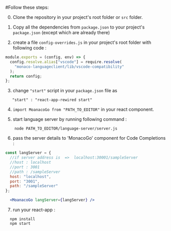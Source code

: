 #Follow these steps:

0. Clone the repository in your project's root folder or `src` folder.

1. Copy all the dependencies from `package.json` to your project's `package.json` (except which are already there)

2. create a file `config-overrides.js` in your project's root folder with following code :

```javascript
module.exports = (config, env) => {
  config.resolve.alias["vscode"] = require.resolve(
    "monaco-languageclient/lib/vscode-compatibility"
  );
  return config;
};
```

3. change `"start"` script in your `package.json` file as
```
   "start" : "react-app-rewired start"
```
4. `import MoanacoGo from "PATH_TO_EDITOR"` in your react component.

5. start language server by running following command :

```
    node PATH_TO_EDITOR/language-server/server.js
```

6. pass the server details to 'MonacoGo' component for Code Completions :

```jsx
const langServer = {
  //if server address is  =>  localhost:30001/sampleServer
  //host : localhost
  //port : 3001
  //path : /sampleServer
  host: "localhost",
  port: "3001",
  path: "/sampleServer"
};

  <MoanacoGo langServer={langServer} />
```

7. run your react-app :

```
  npm install
  npm start
```
